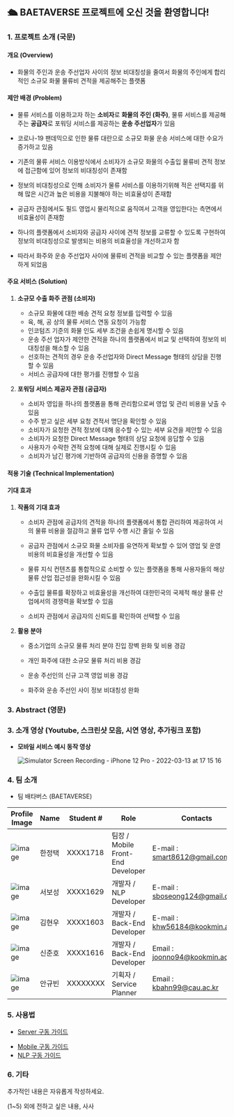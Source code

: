 ## 🛳 BAETAVERSE 프로젝트에 오신 것을 환영합니다!



### 1. 프로젝트 소개 (국문)



#### 개요 (Overview)

* 화물의 주인과 운송 주선업자 사이의 정보 비대칭성을 줄여서 화물의 주인에게 합리적인 소규모 화물 물류비 견적을 제공해주는 플랫폼

  

#### 제안 배경 (Problem)

* 물류 서비스를 이용하고자 하는 **소비자**로 **화물의 주인 (화주)**, 물류 서비스를 제공해주는 **공급자**로 포워딩 서비스를 제공하는 **운송 주선업자**가 있음

* 코로나-19 팬데믹으로 인한 물류 대란으로 소규모 화물 운송 서비스에 대한 수요가 증가하고 있음

* 기존의 물류 서비스 이용방식에서 소비자가 소규모 화물의 수출입 물류비 견적 정보에 접근함에 있어 정보의 비대칭성이 존재함

* 정보의 비대칭성으로 인해 소비자가 물류 서비스를 이용하기위해 적은 선택지를 위해 많은 시간과 높은 비용을 지불해야 하는 비효율성이 존재함

* 공급자 관점에서도 필드 영업시 물리적으로 움직여서 고객을 영입한다는 측면에서 비효율성이 존재함

* 하나의 플랫폼에서 소비자와 공급자 사이에 견적 정보를 교류할 수 있도록 구현하여 정보의 비대칭성으로 발생되는 비용의 비효율성을 개선하고자 함

* 따라서 화주와 운송 주선업자 사이에 물류비 견적을 비교할 수 있는 플랫폼을 제안하게 되었음

  

#### 주요 서비스 (Solution)

1. **소규모 수출 화주 관점 (소비자)**

   - 소규모 화물에 대한 배송 견적 요청 정보를 입력할 수 있음
   - 육, 해, 공 상의 물류 서비스 연동 요청이 가능함
   - 인코텀즈 기준의 화물 인도 세부 조건을 손쉽게 명시할 수 있음
   - 운송 주선 업자가 제안한 견적을 하나의 플랫폼에서 비교 및 선택하여 정보의 비대칭성을 해소할 수 있음
   - 선호하는 견적의 경우 운송 주선업자와 Direct Message 형태의 상담을 진행할 수 있음
   - 서비스 공급자에 대한 평가를 진행할 수 있음

   

2. **포워딩 서비스 제공자 관점 (공급자)**

   - 소비자 영입을 하나의 플랫폼을 통해 관리함으로써 영업 및 관리 비용을 낮출 수 있음
   - 수주 받고 싶은 세부 요청 견적서 명단을 확인할 수 있음
   - 소비자가 요청한 견적 정보에 대해 응수할 수 있는 세부 요견을 제안할 수 있음
   - 소비자가 요청한 Direct Message 형태의 상담 요청에 응답할 수 있음
   - 사용자가 수락한 견적 요청에 대해 실제로 진행시킬 수 있음
   - 소비자가 남긴 평가에 기반하여 공급자의 신용을 증명할 수 있음



#### 적용 기술 (Technical Implementation)



#### 기대 효과

1. **작품의 기대 효과**

   - 소비자 관점에 공급자의 견적을 하나의 플랫폼에서 통합 관리하여 제공하여 서의 물류 비용을 절감하고 물류 업무 수행 시간 줄일 수 있음

   - 공급자 관점에서 소규모 화물 소비자를 유연하게 확보할 수 있어 영업 및 운영 비용의 비효율성을 개선할 수 있음

   - 물류 지식 컨텐츠를 통합적으로 소비할 수 있는 플랫폼을 통해 사용자들의 해상 물류 산업 접근성을 완화시킬 수 있음

   - 수출입 물류를 확장하고 비효율성을 개선하여 대한민국의 국제적 해상 물류 산업에서의 경쟁력을 확보할 수 있음

   - 소비자 관점에서 공급자의 신뢰도를 확인하여 선택할 수 있음

     

2. **활용 분야**

   - 중소기업의 소규모 물류 처리 분야 진입 장벽 완화 및 비용 경감

   - 개인 화주에 대한 소규모 물류 처리 비용 경감

   - 운송 주선인의 신규 고객 영업 비용 경감

   - 화주와 운송 주선인 사이 정보 비대칭성 완화

     

### 3. Abstract (영문)



### 3. 소개 영상 (Youtube, 스크린샷 모음, 시연 영상, 추가링크 포함)

* **모바일 서비스 예시 동작 영상**

  ![Simulator Screen Recording - iPhone 12 Pro - 2022-03-13 at 17 15 16](https://user-images.githubusercontent.com/25794814/160404104-7dd52a30-5876-4461-80f1-787bfd52f358.gif)



### 4. 팀 소개

* 팀 배타버스 (BAETAVERSE)

| Profile Image                                                | Name   | Student # | Role                              | Contacts                                                     |
| ------------------------------------------------------------ | ------ | --------- | --------------------------------- | ------------------------------------------------------------ |
| ![image](https://user-images.githubusercontent.com/25794814/160363730-44990537-7c06-46ef-8430-2143c4f077f8.png) | 한정택 | XXXX1718  | 팀장 / Mobile Front-End Developer | E-mail : [smart8612@gmail.com](mailto:smart8612@gmail.com)   |
| ![image](https://user-images.githubusercontent.com/25794814/160363730-44990537-7c06-46ef-8430-2143c4f077f8.png) | 서보성 | XXXX1629  | 개발자 / NLP Developer            | E-mail : [sboseong124@gmail.com](mailto:sboseong124@gmail.com) |
| ![image](https://user-images.githubusercontent.com/25794814/160363730-44990537-7c06-46ef-8430-2143c4f077f8.png) | 김현우 | XXXX1603  | 개발자 / Back-End Developer       | E-mail : [khw56184@kookmin.ac.kr](mailto:khw56184@kookmin.ac.kr) |
| ![image](https://user-images.githubusercontent.com/25794814/160363730-44990537-7c06-46ef-8430-2143c4f077f8.png) | 신준호 | XXXX1616  | 개발자 / Back-End Developer       | Email : [joonno94@kookmin.ac.kr](mailto:joonno94@kookmin.ac.kr) |
| ![image](https://user-images.githubusercontent.com/25794814/160363730-44990537-7c06-46ef-8430-2143c4f077f8.png) | 안규빈 | XXXXXXXX  | 기획자 / Service Planner          | Email : [kbahn99@cau.ac.kr](mailto:kbahn99@cau.ac.kr)        |



### 5. 사용법

- [Server 구동 가이드](#)

* [Mobile 구동 가이드](#)
* [NLP 구동 가이드](#)



### 6. 기타

추가적인 내용은 자유롭게 작성하세요.

(1~5) 외에 전하고 싶은 내용, 사사
